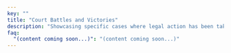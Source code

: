 ```yaml
---
key: ""
title: "Court Battles and Victories"
description: "Showcasing specific cases where legal action has been taken against institutions engaging in deceptive educational practices."
faq:
  "(content coming soon...)": "(content coming soon...)"
---
```

